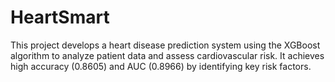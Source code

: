 # HeartSmart
This project develops a heart disease prediction system using the XGBoost algorithm to analyze patient data and assess cardiovascular risk. It achieves high accuracy (0.8605) and AUC (0.8966) by identifying key risk factors. 
